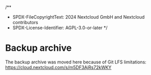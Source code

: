 /**
 * SPDX-FileCopyrightText: 2024 Nextcloud GmbH and Nextcloud contributors
 * SPDX-License-Identifier: AGPL-3.0-or-later
 */

# Backup archive

The backup archive was moved here because of Git LFS limitations:
https://cloud.nextcloud.com/s/m5DF3AjRs72kWKY
